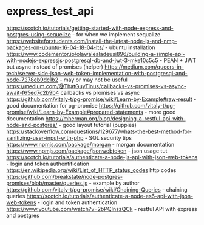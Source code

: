 # express_test_api

https://scotch.io/tutorials/getting-started-with-node-express-and-postgres-using-sequelize - for when we implement sequalize
https://websiteforstudents.com/install-the-latest-node-js-and-nmp-packages-on-ubuntu-16-04-18-04-lts/ - ubuntu installation
https://www.codementor.io/olawalealadeusi896/building-a-simple-api-with-nodejs-expressjs-postgresql-db-and-jwt-3-mke10c5c5 - PEAN + JWT but async instead of promises (helper)
https://medium.com/queers-in-tech/server-side-json-web-token-implementation-with-postgresql-and-node-7278eb9dc1b2 - may or may not be useful
https://medium.com/@ThatGuyTinus/callbacks-vs-promises-vs-async-await-f65ed7c2b9b4 callbacks vs promises vs async
https://github.com/vitaly-t/pg-promise/wiki/Learn-by-Example#raw-result - good documentation for pg-promise
https://github.com/vitaly-t/pg-promise/wiki/Learn-by-Example#prepared-statements - more good documentation
https://mherman.org/blog/designing-a-restful-api-with-node-and-postgres/ - good layout tutorial (puppies)
https://stackoverflow.com/questions/129677/whats-the-best-method-for-sanitizing-user-input-with-php - SQL security tips
https://www.npmjs.com/package/morgan - morgan documentation
https://www.npmjs.com/package/jsonwebtoken - json usage tut
https://scotch.io/tutorials/authenticate-a-node-js-api-with-json-web-tokens - login and token authentification
https://en.wikipedia.org/wiki/List_of_HTTP_status_codes http codes
https://github.com/breakstate/node-postgres-promises/blob/master/queries.js - example by author
https://github.com/vitaly-t/pg-promise/wiki/Chaining-Queries - chaining queries
https://scotch.io/tutorials/authenticate-a-node-es6-api-with-json-web-tokens - login and token authentication
https://www.youtube.com/watch?v=2bPQInszQCk - restful API with express and postgres